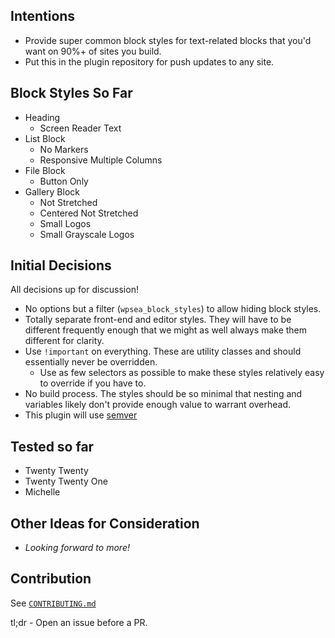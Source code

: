 ## Intentions

-   Provide super common block styles for text-related blocks that you'd want on 90%+ of sites you build.
-   Put this in the plugin repository for push updates to any site.

## Block Styles So Far

-   Heading
    -   Screen Reader Text
-   List Block
    -   No Markers
    -   Responsive Multiple Columns
-   File Block
    -   Button Only
-   Gallery Block
    -   Not Stretched
    -   Centered Not Stretched
    -   Small Logos
    -   Small Grayscale Logos

## Initial Decisions

All decisions up for discussion!

-   No options but a filter (`wpsea_block_styles`) to allow hiding block styles.
-   Totally separate front-end and editor styles. They will have to be different frequently enough that we might as well always make them different for clarity.
-   Use `!important` on everything. These are utility classes and should essentially never be overridden.
    -   Use as few selectors as possible to make these styles relatively easy to override if you have to.
-   No build process. The styles should be so minimal that nesting and variables likely don't provide enough value to warrant overhead.
-   This plugin will use [semver](https://semver.org/)

## Tested so far

-   Twenty Twenty
-   Twenty Twenty One
-   Michelle

## Other Ideas for Consideration

-   _Looking forward to more!_

## Contribution

See [`CONTRIBUTING.md`](https://github.com/mrwweb/useful-block-styles/blob/main/contributing.md)

tl;dr - Open an issue before a PR.
